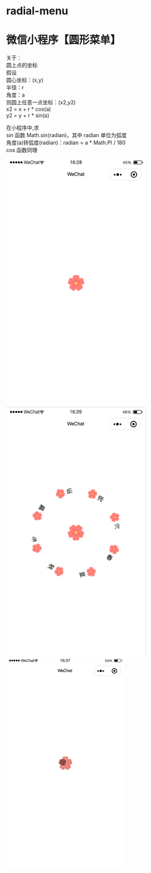 # radial-menu
# 微信小程序【圆形菜单】

关于：  
圆上点的坐标  
假设  
圆心坐标：(x,y)  
半径：r  
角度：a  
则圆上任意一点坐标：(x2,y2)  
x2 = x + r * cos(a)  
y2 = y + r * sin(a)  

在小程序中,求  
sin 函数 Math.sin(radian)，其中 radian 单位为弧度  
角度(a)转弧度(radian)：radian = a * Math.PI / 180  
cos 函数同理  

![Image text](https://raw.githubusercontent.com/Miaolegemi9527/radial-menu/master/pop.png)  
![Image text](https://raw.githubusercontent.com/Miaolegemi9527/radial-menu/master/push.png)  
![Image text](https://raw.githubusercontent.com/Miaolegemi9527/radial-menu/master/%E9%A2%84%E8%A7%88.gif)
